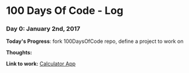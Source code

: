 # 100 Days Of Code - Log

### Day 0: January 2nd, 2017

**Today's Progress**: fork 100DaysOfCode repo, define a project to work on

**Thoughts:** 

**Link to work:** [Calculator App](http://www.example.com)
